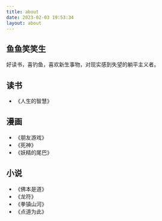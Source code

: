 ```yaml
---
title: about
date: 2023-02-03 19:53:34
layout: about
---
```


## 鱼鱼笑笑生

<!--
 目标:介绍自己，要求，幽默诙谐，有特点 。
 要求，模仿，史记人物介绍的写法？
-->

<!-- 一个兴趣使然的钓鱼佬,喜欢阅读， -->

好读书，喜钓鱼，喜欢新生事物，对现实感到失望的躺平主义者。

## 读书

- 《人生的智慧》

## 漫画

- 《朋友游戏》
- 《死神》
- 《妖精的尾巴》

## 小说

- 《佛本是道》
- 《龙符》
- 《拳镇山河》
- 《点道为此》

